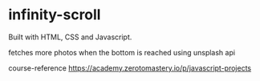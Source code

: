 # infinity-scroll
Built with HTML, CSS and Javascript.

fetches more photos when the bottom is reached using unsplash api

course-reference https://academy.zerotomastery.io/p/javascript-projects
